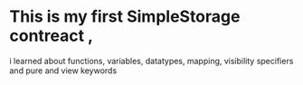 # This is my first SimpleStorage contreact , 
i learned about functions, variables, datatypes, mapping, visibility specifiers and pure and view keywords
